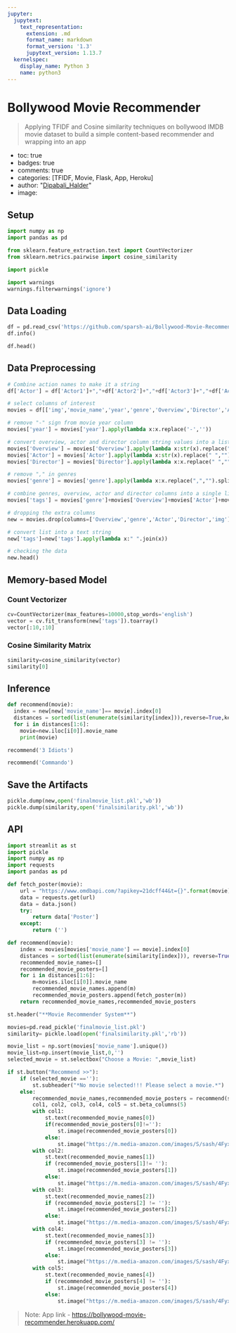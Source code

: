```yaml
---
jupyter:
  jupytext:
    text_representation:
      extension: .md
      format_name: markdown
      format_version: '1.3'
      jupytext_version: 1.13.7
  kernelspec:
    display_name: Python 3
    name: python3
---
```


<!-- #region id="_2m8gGTI-Sct" -->
# Bollywood Movie Recommender
> Applying TFIDF and Cosine similarity techniques on bollywood IMDB movie dataset to build a simple content-based recommender and wrapping into an app

- toc: true
- badges: true
- comments: true
- categories: [TFIDF, Movie, Flask, App, Heroku]
- author: "<a href='https://github.com/DipabaliHalder/Bollywood-Movie-Recommender'>Dipabali_Halder</a>"
- image:
<!-- #endregion -->

<!-- #region id="a-Kjb8NC9lRo" -->
## Setup
<!-- #endregion -->

```python id="5Gd90Zw_4nJS"
import numpy as np
import pandas as pd

from sklearn.feature_extraction.text import CountVectorizer
from sklearn.metrics.pairwise import cosine_similarity

import pickle

import warnings
warnings.filterwarnings('ignore')
```

<!-- #region id="WM5ApMZ59XW-" -->
## Data Loading
<!-- #endregion -->

```python colab={"base_uri": "https://localhost:8080/"} id="_HturH-44nDt" outputId="2fd9930a-9bc9-4048-b2be-51b228d33932"
df = pd.read_csv('https://github.com/sparsh-ai/Bollywood-Movie-Recommender/raw/main/model/imdb_2000bollywood_movies.csv')
df.info()
```

```python colab={"base_uri": "https://localhost:8080/", "height": 649} id="kjbCIvN040Am" outputId="34491804-e204-4a9c-f399-b4853b1395dc"
df.head()
```

<!-- #region id="3tPr101a9UxE" -->
## Data Preprocessing
<!-- #endregion -->

```python colab={"base_uri": "https://localhost:8080/", "height": 204} id="qjDm8Fo3448J" outputId="99cc83d1-857f-4b4d-886f-c4dfa38395fd"
# Combine action names to make it a string
df['Actor'] = df['Actor1']+","+df['Actor2']+","+df['Actor3']+","+df['Actor4']

# select columns of interest
movies = df[['img','movie_name','year','genre','Overview','Director','Actor']]

# remove "-" sign from movie year column
movies['year'] = movies['year'].apply(lambda x:x.replace('-',''))

# convert overview, actor and director column string values into a list
movies['Overview'] = movies['Overview'].apply(lambda x:str(x).replace(" ","  ").split())
movies['Actor'] = movies['Actor'].apply(lambda x:str(x).replace(" ","").split())
movies['Director'] = movies['Director'].apply(lambda x:x.replace(" ","").split())

# remove "," in genres
movies['genre'] = movies['genre'].apply(lambda x:x.replace(",","").split())

# combine genres, overview, actor and director columns into a single list
movies['tags'] = movies['genre']+movies['Overview']+movies['Actor']+movies['Director']

# dropping the extra columns
new = movies.drop(columns=['Overview','genre','Actor','Director','img'])

# convert list into a text string
new['tags']=new['tags'].apply(lambda x:" ".join(x))

# checking the data
new.head()
```

<!-- #region id="4CThtGmb9R-J" -->
## Memory-based Model
<!-- #endregion -->

<!-- #region id="WPpR3ssd9KoM" -->
### Count Vectorizer
<!-- #endregion -->

```python colab={"base_uri": "https://localhost:8080/"} id="EwEd1uFk8Q3i" outputId="be3bac91-6681-453b-a685-32c55aaeb321"
cv=CountVectorizer(max_features=10000,stop_words='english')
vector = cv.fit_transform(new['tags']).toarray()
vector[:10,:10]
```

<!-- #region id="8WaXx9989M2U" -->
### Cosine Similarity Matrix
<!-- #endregion -->

```python colab={"base_uri": "https://localhost:8080/"} id="OStOWVYS8ZuG" outputId="0899909a-93ca-46e6-c1b1-13302ebcd489"
similarity=cosine_similarity(vector)
similarity[0]
```

<!-- #region id="bLQoUhK18_Ou" -->
## Inference
<!-- #endregion -->

```python id="giivTxoi8fNX"
def recommend(movie):
  index = new[new['movie_name']== movie].index[0]        
  distances = sorted(list(enumerate(similarity[index])),reverse=True,key= lambda x: x[1])
  for i in distances[1:6]:
    movie=new.iloc[i[0]].movie_name
    print(movie)
```

```python colab={"base_uri": "https://localhost:8080/"} id="qjsGsGER8r_U" outputId="b7e39020-dd58-474b-87ae-f089b8c45cba"
recommend('3 Idiots')
```

```python colab={"base_uri": "https://localhost:8080/"} id="oRKYqAnH8r7X" outputId="79f857c2-b388-44e7-d815-764ed5c331ac"
recommend('Commando')
```

<!-- #region id="8PYHQC7Z80vw" -->
## Save the Artifacts
<!-- #endregion -->

```python id="wvTT6GSX8r43"
pickle.dump(new,open('finalmovie_list.pkl','wb'))
pickle.dump(similarity,open('finalsimilarity.pkl','wb'))
```

<!-- #region id="sr1eCHdI8r2V" -->
## API
<!-- #endregion -->

```python id="MZZ5vaQm4LvI"
import streamlit as st
import pickle
import numpy as np
import requests
import pandas as pd

def fetch_poster(movie):
    url = "https://www.omdbapi.com/?apikey=21dcff44&t={}".format(movie)
    data = requests.get(url)
    data = data.json()
    try:
        return data['Poster']
    except:
        return ('')

def recommend(movie):
    index = movies[movies['movie_name'] == movie].index[0]
    distances = sorted(list(enumerate(similarity[index])), reverse=True, key=lambda x: x[1])
    recommended_movie_names=[]
    recommended_movie_posters=[]
    for i in distances[1:6]:
        m=movies.iloc[i[0]].movie_name
        recommended_movie_names.append(m)
        recommended_movie_posters.append(fetch_poster(m))
    return recommended_movie_names,recommended_movie_posters

st.header("**Movie Recommender System**")

movies=pd.read_pickle('finalmovie_list.pkl')
similarity= pickle.load(open('finalsimilarity.pkl','rb'))

movie_list = np.sort(movies['movie_name'].unique())
movie_list=np.insert(movie_list,0,'')
selected_movie = st.selectbox("Choose a Movie: ",movie_list)

if st.button("Recommend >>"):
    if (selected_movie ==''):
        st.subheader("*No movie selected!!! Please select a movie.*")
    else:
        recommended_movie_names,recommended_movie_posters = recommend(selected_movie)
        col1, col2, col3, col4, col5 = st.beta_columns(5)
        with col1:
            st.text(recommended_movie_names[0])
            if(recommended_movie_posters[0]!=''):
                st.image(recommended_movie_posters[0])
            else:
                st.image("https://m.media-amazon.com/images/S/sash/4FyxwxECzL-U1J8.png")
        with col2:
            st.text(recommended_movie_names[1])
            if (recommended_movie_posters[1]!= ''):
                st.image(recommended_movie_posters[1])
            else:
                st.image("https://m.media-amazon.com/images/S/sash/4FyxwxECzL-U1J8.png")
        with col3:
            st.text(recommended_movie_names[2])
            if (recommended_movie_posters[2] != ''):
                st.image(recommended_movie_posters[2])
            else:
                st.image("https://m.media-amazon.com/images/S/sash/4FyxwxECzL-U1J8.png")
        with col4:
            st.text(recommended_movie_names[3])
            if (recommended_movie_posters[3] != ''):
                st.image(recommended_movie_posters[3])
            else:
                st.image("https://m.media-amazon.com/images/S/sash/4FyxwxECzL-U1J8.png")
        with col5:
            st.text(recommended_movie_names[4])
            if (recommended_movie_posters[4] != ''):
                st.image(recommended_movie_posters[4])
            else:
                st.image("https://m.media-amazon.com/images/S/sash/4FyxwxECzL-U1J8.png")
```

<!-- #region id="FhDfP8Vi4LrP" -->
> Note: App link - https://bollywood-movie-recommender.herokuapp.com/
<!-- #endregion -->

<!-- #region id="afIA2gX44Tly" -->
<!-- #endregion -->
